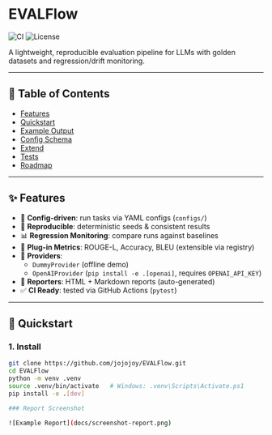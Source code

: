 # EVALFlow

![CI](https://github.com/jojojoy/EVALFlow/actions/workflows/ci.yml/badge.svg)
![License](https://img.shields.io/github/license/jojojoy/EVALFlow)

A lightweight, reproducible evaluation pipeline for LLMs with golden datasets and regression/drift monitoring.

---

## 📑 Table of Contents
- [Features](#features)
- [Quickstart](#quickstart)
- [Example Output](#-example-output)
- [Config Schema](#config-schema-example)
- [Extend](#extend)
- [Tests](#tests)
- [Roadmap](#roadmap)

---

## ✨ Features

- 📂 **Config-driven**: run tasks via YAML configs (`configs/`)
- 🧪 **Reproducible**: deterministic seeds & consistent results
- 📊 **Regression Monitoring**: compare runs against baselines
- 🔌 **Plug-in Metrics**: ROUGE-L, Accuracy, BLEU (extensible via registry)
- 🤖 **Providers**:  
  - `DummyProvider` (offline demo)  
  - `OpenAIProvider` (`pip install -e .[openai]`, requires `OPENAI_API_KEY`)  
- 📰 **Reporters**: HTML + Markdown reports (auto-generated)
- ✅ **CI Ready**: tested via GitHub Actions (`pytest`)

---

## 🚀 Quickstart

### 1. Install

```bash
git clone https://github.com/jojojoy/EVALFlow.git
cd EVALFlow
python -m venv .venv
source .venv/bin/activate   # Windows: .venv\Scripts\Activate.ps1
pip install -e .[dev]

### Report Screenshot

![Example Report](docs/screenshot-report.png) 
